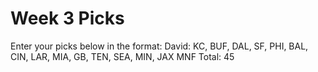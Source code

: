 # Week 3 Picks

Enter your picks below in the format:
David: KC, BUF, DAL, SF, PHI, BAL, CIN, LAR, MIA, GB, TEN, SEA, MIN, JAX
MNF Total: 45
